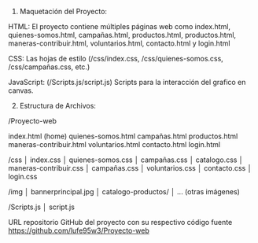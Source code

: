 1. Maquetación del Proyecto:
   
HTML: El proyecto contiene múltiples páginas web como index.html, quienes-somos.html, campañas.html, productos.html, productos.html, maneras-contribuir.html, voluntarios.html, contacto.html y login.html

CSS: Las hojas de estilo (/css/index.css, /css/quienes-somos.css, /css/campañas.css, etc.) 

JavaScript: (/Scripts.js/script.js) Scripts para la interacción del grafico en canvas.

2. Estructura de Archivos:

/Proyecto-web

index.html (home)
quienes-somos.html
campañas.html
productos.html
maneras-contribuir.html
voluntarios.html
contacto.html
login.html

 /css
│   index.css
│   quienes-somos.css
│   campañas.css
│   catalogo.css
│   maneras-contribuir.css
│   campañas.css
│   voluntarios.css
│   contacto.css
│   login.css

 /img
│   bannerprincipal.jpg
│   catalogo-productos/
│   ... (otras imágenes)

 /Scripts.js 
│ script.js

URL repositorio GitHub del proyecto con su respectivo código fuente https://github.com/lufe95w3/Proyecto-web
